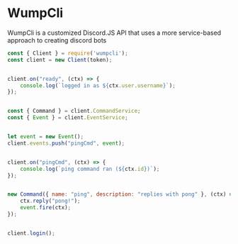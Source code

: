 # WumpCli
WumpCli is a customized Discord.JS API that uses a more service-based approach to creating discord bots
```js
const { Client } = require('wumpcli');
const client = new Client(token);


client.on("ready", (ctx) => {
    console.log(`logged in as ${ctx.user.username}`);
});


const { Command } = client.CommandService;
const { Event } = client.EventService;


let event = new Event();
client.events.push("pingCmd", event);


client.on("pingCmd", (ctx) => {
    console.log(`ping command ran (${ctx.id})`);
});


new Command({ name: "ping", description: "replies with pong" }, (ctx) => {
    ctx.reply("pong!");
    event.fire(ctx);
});


client.login();
```
